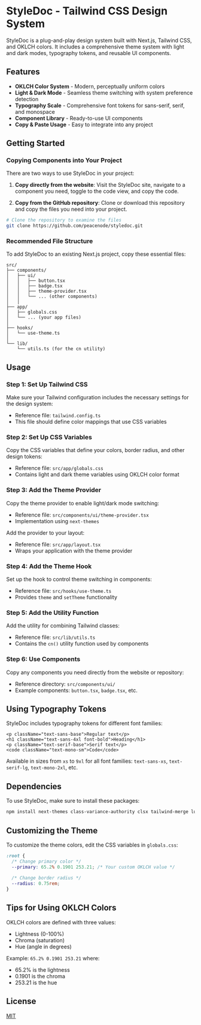# StyleDoc - Tailwind CSS Design System

StyleDoc is a plug-and-play design system built with Next.js, Tailwind CSS, and OKLCH colors. It includes a comprehensive theme system with light and dark modes, typography tokens, and reusable UI components.

## Features

- **OKLCH Color System** - Modern, perceptually uniform colors
- **Light & Dark Mode** - Seamless theme switching with system preference detection
- **Typography Scale** - Comprehensive font tokens for sans-serif, serif, and monospace
- **Component Library** - Ready-to-use UI components
- **Copy & Paste Usage** - Easy to integrate into any project

## Getting Started

### Copying Components into Your Project

There are two ways to use StyleDoc in your project:

1. **Copy directly from the website**: Visit the StyleDoc site, navigate to a component you need, toggle to the code view, and copy the code.

2. **Copy from the GitHub repository**: Clone or download this repository and copy the files you need into your project.

```bash
# Clone the repository to examine the files
git clone https://github.com/peacenode/styledoc.git
```

### Recommended File Structure

To add StyleDoc to an existing Next.js project, copy these essential files:

```
src/
├── components/
│   ├── ui/
│   │   ├── button.tsx
│   │   ├── badge.tsx
│   │   ├── theme-provider.tsx
│   │   └── ... (other components)
│   │
├── app/
│   ├── globals.css
│   └── ... (your app files)
│
├── hooks/
│   └── use-theme.ts
│
└── lib/
    └── utils.ts (for the cn utility)
```

## Usage

### Step 1: Set Up Tailwind CSS

Make sure your Tailwind configuration includes the necessary settings for the design system:
- Reference file: `tailwind.config.ts`
- This file should define color mappings that use CSS variables

### Step 2: Set Up CSS Variables

Copy the CSS variables that define your colors, border radius, and other design tokens:
- Reference file: `src/app/globals.css`
- Contains light and dark theme variables using OKLCH color format

### Step 3: Add the Theme Provider

Copy the theme provider to enable light/dark mode switching:
- Reference file: `src/components/ui/theme-provider.tsx`
- Implementation using `next-themes`

Add the provider to your layout:
- Reference file: `src/app/layout.tsx`
- Wraps your application with the theme provider

### Step 4: Add the Theme Hook

Set up the hook to control theme switching in components:
- Reference file: `src/hooks/use-theme.ts`
- Provides `theme` and `setTheme` functionality

### Step 5: Add the Utility Function

Add the utility for combining Tailwind classes:
- Reference file: `src/lib/utils.ts`
- Contains the `cn()` utility function used by components

### Step 6: Use Components

Copy any components you need directly from the website or repository:
- Reference directory: `src/components/ui/`
- Example components: `button.tsx`, `badge.tsx`, etc.

## Using Typography Tokens

StyleDoc includes typography tokens for different font families:

```tsx
<p className="text-sans-base">Regular text</p>
<h1 className="text-sans-4xl font-bold">Heading</h1>
<p className="text-serif-base">Serif text</p>
<code className="text-mono-sm">Code</code>
```

Available in sizes from `xs` to `9xl` for all font families: `text-sans-xs`, `text-serif-lg`, `text-mono-2xl`, etc.

## Dependencies

To use StyleDoc, make sure to install these packages:

```bash
npm install next-themes class-variance-authority clsx tailwind-merge lucide-react @radix-ui/react-slot
```

## Customizing the Theme

To customize the theme colors, edit the CSS variables in `globals.css`:

```css
:root {
  /* Change primary color */
  --primary: 65.2% 0.1901 253.21; /* Your custom OKLCH value */
  
  /* Change border radius */
  --radius: 0.75rem;
}
```

## Tips for Using OKLCH Colors

OKLCH colors are defined with three values:
- Lightness (0-100%)
- Chroma (saturation)
- Hue (angle in degrees)

Example: `65.2% 0.1901 253.21` where:
- 65.2% is the lightness
- 0.1901 is the chroma
- 253.21 is the hue

## License

[MIT](LICENSE)
